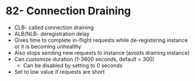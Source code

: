 # 82- Connection Draining
- CLB- called connection draining
- ALB/NLB- deregistration delay
- Gives time to complete in-flight requests while de-registering instance or it is becoming unhealthy
- Also stops sending new requests to instance (avoids draining instance)
- Can customize duration (1-3600 seconds, default = 300)
	- Can be disabled by setting to 0 seconds
- Set to low value if requests are short